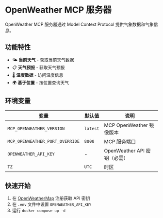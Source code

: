 # OpenWeather MCP 服务器

OpenWeather MCP 服务器通过 Model Context Protocol 提供气象数据和气象信息。

## 功能特性

- 🌤️ **当前天气** - 获取当前天气数据
- 📋 **天气预报** - 获取天气预报
- 🌡️ **温度数据** - 访问温度信息
- 🌍 **基于位置** - 按位置查询天气

## 环境变量

| 变量                            | 默认值   | 说明                         |
| ------------------------------- | -------- | ---------------------------- |
| `MCP_OPENWEATHER_VERSION`       | `latest` | MCP OpenWeather 镜像版本     |
| `MCP_OPENWEATHER_PORT_OVERRIDE` | `8000`   | MCP 服务端口                 |
| `OPENWEATHER_API_KEY`           | -        | OpenWeather API 密钥（必需） |
| `TZ`                            | `UTC`    | 时区                         |

## 快速开始

1. 在 [OpenWeatherMap](https://openweathermap.org/api) 注册获取 API 密钥
2. 在 `.env` 文件中设置 `OPENWEATHER_API_KEY`
3. 运行 `docker compose up -d`
